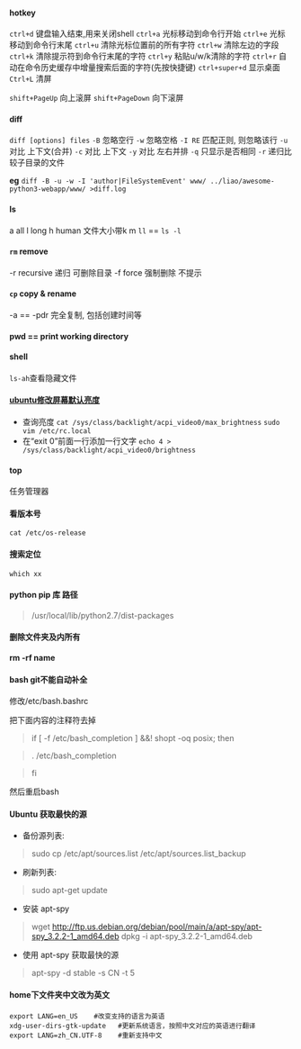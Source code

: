 #### hotkey
`ctrl+d` 键盘输入结束,用来关闭shell
`ctrl+a` 光标移动到命令行开始
`ctrl+e` 光标移动到命令行末尾
`ctrl+u` 清除光标位置前的所有字符
`ctrl+w` 清除左边的字段
`ctrl+k` 清除提示符到命令行末尾的字符
`ctrl+y` 粘贴u/w/k清除的字符
`ctrl+r` 自动在命令历史缓存中增量搜索后面的字符(先按快捷键)
`ctrl+super+d` 显示桌面
`Ctrl+L` 清屏

`shift+PageUp` 向上滚屏
`shift+PageDown` 向下滚屏

#### diff
`diff [options] files`
`-B` 忽略空行
`-w` 忽略空格
`-I RE` 匹配正则, 则忽略该行
`-u` 对比 上下文(合并)
`-c` 对比 上下文
`-y` 对比 左右并排
`-q` 只显示是否相同
`-r` 递归比较子目录的文件

**eg**
`diff -B -u -w -I 'author|FileSystemEvent' www/ ../liao/awesome-python3-webapp/www/ >diff.log`

#### ls
a all
l long
h human 文件大小带k m
`ll` == `ls -l`

#### `rm` remove
-r recursive 递归 可删除目录
-f force 强制删除 不提示

#### `cp` copy & rename
-a == -pdr 完全复制, 包括创建时间等

#### pwd == print working directory

#### shell
`ls-ah`查看隐藏文件

#### [ubuntu修改屏幕默认亮度](http://blog.csdn.net/hustrains/article/details/8469633)
- 查询亮度
`cat /sys/class/backlight/acpi_video0/max_brightness`
`sudo vim /etc/rc.local`
- 在“exit 0”前面一行添加一行文字
`echo 4 > /sys/class/backlight/acpi_video0/brightness`

#### top
任务管理器

#### 看版本号
`cat /etc/os-release`

#### 搜索定位
`which xx`

#### python pip 库 路径
> /usr/local/lib/python2.7/dist-packages

#### 删除文件夹及内所有
**rm -rf name**

#### bash git不能自动补全
修改/etc/bash.bashrc

把下面内容的注释符去掉
>if [ -f /etc/bash_completion ] &&! shopt -oq posix; then

>    . /etc/bash_completion

>fi

然后重启bash

#### Ubuntu 获取最快的源
- 备份源列表:

> sudo cp /etc/apt/sources.list /etc/apt/sources.list_backup

- 刷新列表:

> sudo apt-get update

- 安装 apt-spy

> wget http://ftp.us.debian.org/debian/pool/main/a/apt-spy/apt-spy_3.2.2-1_amd64.deb
> dpkg -i apt-spy_3.2.2-1_amd64.deb

- 使用 apt-spy 获取最快的源

> apt-spy -d stable -s CN -t 5

#### home下文件夹中文改为英文
```
export LANG=en_US    #改变支持的语言为英语
xdg-user-dirs-gtk-update   #更新系统语言，按照中文对应的英语进行翻译
export LANG=zh_CN.UTF-8    #重新支持中文
```
